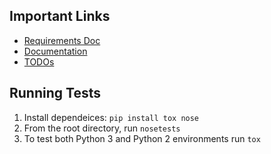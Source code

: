 ## Important Links


- [Requirements Doc](https://docs.google.com/document/d/1av4wpAnKinbtG_0fcNC94XKyh-_rXxxJEhRXy9xn6js/edit)
- [Documentation](https://dennybritz.github.io/seq2seq)
- [TODOs](https://github.com/dennybritz/seq2seq/projects/2)

## Running Tests

1. Install dependeices: `pip install tox nose`
2. From the root directory, run `nosetests`
3. To test both Python 3 and Python 2 environments run `tox`
